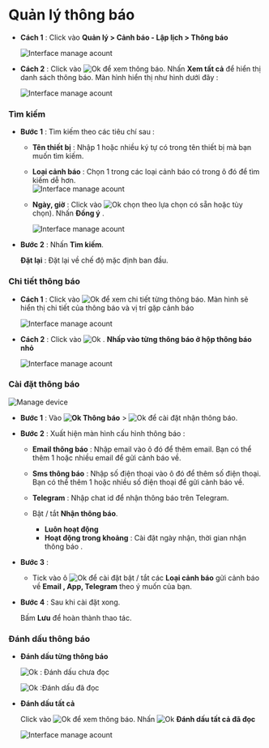 #  Quản lý thông báo

* **Cách 1** : Click vào **Quản lý > Cảnh báo - Lập lịch > Thông báo** 

    <span style="display:block;text-align:left">![Interface manage acount](/docs/assets/images/web-interface/notification/notification-1.jpg)

* **Cách 2** : Click vào <span class="icon-left svg-filter-tick">![Ok](/docs/assets/images/web-interface/icon/SVG/icons8-alarm.svg) để xem thông báo. Nhấn **Xem tất cả** để hiển thị danh sách thông báo. 
Màn hình hiển thị như hình dưới đây :

    <span style="display:block;text-align:left">![Interface manage acount](/docs/assets/images/web-interface/notification/notification.jpg)

### Tìm kiếm
- **Bước 1** : Tìm kiếm theo các tiêu chí sau :
    * **Tên thiết bị** : Nhập 1 hoặc nhiều ký tự có trong tên thiết bị mà bạn muốn tìm kiếm.
    * **Loại cảnh báo** : Chọn 1 trong các loại cảnh báo có trong ô đó để tìm kiếm dễ hơn.
     <span style="display:block;text-align:left">![Interface manage acount](/docs/assets/images/web-interface/notification/alert-type.jpg)
    
     * **Ngày, giờ** : Click vào <span class="icon-left svg-filter-search">![Ok](/docs/assets/images/web-interface/icon/SVG/icons8-calendar.svg) chọn theo lựa chọn có sẵn hoặc tùy chọn). Nhấn **Đồng ý** . 

        <span style="display:block;text-align:left">![Interface manage acount](/docs/assets/images/web-interface/notification/date.jpg)
- **Bước 2** : Nhấn **Tìm kiếm**.

    **Đặt lại** : Đặt lại về chế độ mặc định ban đầu.

### Chi tiết thông báo

* **Cách 1** : Click vào <span class="icon-left svg-filter-circlepurpleple">![Ok](/docs/assets/images/web-interface/icon/SVG/info-circle.svg) để xem chi tiết từng thông báo.
Màn hình sẽ hiển thị chi tiết của thông báo và vị trí gặp cảnh báo

    <span style="display:block;text-align:left">![Interface manage acount](/docs/assets/images/web-interface/notification/info.jpg)

* **Cách 2** : Click vào <span class="icon-left svg-filter-tick">![Ok](/docs/assets/images/web-interface/icon/SVG/icons8-alarm.svg) . **Nhấp vào từng thông báo ở hộp thông báo nhỏ**

    <span style="display:block;text-align:left">![Interface manage acount](/docs/assets/images/web-interface/notification/info-1.jpg)

<div id="notification">
<div>

### Cài đặt thông báo 
<span style="display:block;text-align:left">![Manage device ](/docs/assets/images/web-interface/faq/send-notice.jpg)

 - **Bước 1** : Vào **<span class="icon-left svg-filter-tick">![Ok](/docs/assets/images/web-interface/icon/SVG/icons8-alarm.svg) Thông báo** > <span class="icon-left svg-filter-info">![Ok](/docs/assets/images/web-interface/icon/SVG/icons8-gear.svg) để cài đặt nhận thông báo.

- **Bước 2** : Xuất hiện màn hình cấu hình thông báo :
    - **Email thông báo** : Nhập email vào ô đó để thêm email.
    Bạn có thể thêm 1 hoặc nhiều email để gửi cảnh báo về.

    - **Sms thông báo** : Nhập  số điện thoại vào ô đó để thêm số điện thoại.
    Bạn có thể thêm 1 hoặc nhiều số điện thoại để gửi cảnh báo về.
    - **Telegram** : Nhập chat id để nhận thông báo trên Telegram.
    - Bật / tắt **Nhận thông báo**.
        - **Luôn hoạt động**
        - **Hoạt động trong khoảng** :  Cài đặt ngày nhận, thời gian  nhận thông báo . 

- **Bước 3** :
  - Tick vào ô <span class="icon-left svg-filter-tick">![Ok](/docs/assets/images/web-interface/icon/SVG/check-square.svg) để cài đặt bật / tắt các **Loại cảnh báo** gửi cảnh báo về **Email , App, Telegram** theo ý muốn của bạn.

- **Bước 4** : Sau khi cài đặt xong. 

    Bấm **Lưu** để hoàn thành thao tác.


### Đánh dấu thông báo
* **Đánh dấu từng thông báo**

    <span class="icon-left svg-filter-pink">![Ok](/docs/assets/images/web-interface/icon/SVG/bell.svg) : Đánh dấu chưa đọc 

    <span class="icon-left svg-filter-pink">![Ok](/docs/assets/images/web-interface/icon/SVG/bell1.svg) :Đánh dấu đã đọc

* **Đánh dấu tất cả** 

    Click vào <span class="icon-left svg-filter-tick">![Ok](/docs/assets/images/web-interface/icon/SVG/icons8-alarm.svg) để xem thông báo. Nhấn <span class="icon-left svg-filter-info">![Ok](/docs/assets/images/web-interface/icon/SVG/icons8-double-tick.svg) **Đánh dấu tất cả đã đọc** 

    <span style="display:block;text-align:left">![Interface manage acount](/docs/assets/images/web-interface/notification/infomation-1.jpg)



